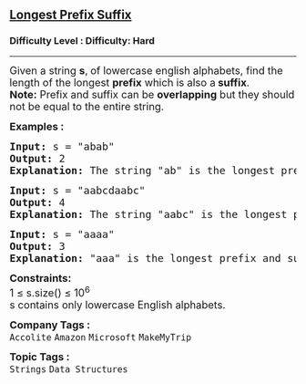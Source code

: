 <h2><a href="https://www.geeksforgeeks.org/problems/longest-prefix-suffix2527/1">Longest Prefix Suffix</a></h2><h3>Difficulty Level : Difficulty: Hard</h3><hr><div class="problems_problem_content__Xm_eO"><p><span style="font-size: 18px;">Given a string <strong>s</strong>,<strong> </strong>of lowercase english alphabets, find the length of the longest <strong>prefix</strong> which is also a<strong> suffix</strong>.<br></span><span style="font-size: 18px;"><strong>Note:</strong> Prefix and suffix can be <strong>overlapping</strong> but they should not be equal to the entire string.</span></p>
<p><strong><span style="font-size: 18px;">Examples :</span></strong></p>
<pre><span style="font-size: 18px;"><strong>Input:</strong> s = "abab"</span>
<span style="font-size: 18px;"><strong>Output:</strong> 2
<strong>Explanation:</strong> The string "ab" is the longest prefix and suffix. </span></pre>
<pre><strong><span style="font-size: 18px;">Input:</span></strong><span style="font-size: 18px;"> s = "aabcdaabc"<br></span><span style="font-size: 18px;"><strong>Output: </strong>4<br><strong>Explanation:</strong> The string "aabc" is the longest prefix and suffix.<br></span></pre>
<pre><span style="font-size: 18px;"><strong>Input:</strong> s = "aaaa"</span>
<span style="font-size: 18px;"><strong>Output:</strong> 3
<strong>Explanation:</strong> "aaa" is the longest prefix and suffix. </span></pre>
<p><span style="font-size: 18px;"><strong>Constraints:</strong></span><br><span style="font-size: 18px;">1 ≤ s.size() ≤ 10<sup>6</sup><br>s&nbsp;contains only lowercase English alphabets.</span></p></div><p><span style=font-size:18px><strong>Company Tags : </strong><br><code>Accolite</code>&nbsp;<code>Amazon</code>&nbsp;<code>Microsoft</code>&nbsp;<code>MakeMyTrip</code>&nbsp;<br><p><span style=font-size:18px><strong>Topic Tags : </strong><br><code>Strings</code>&nbsp;<code>Data Structures</code>&nbsp;